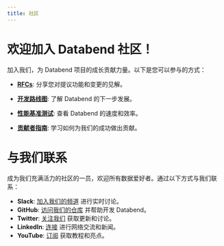 ```yaml
---
title: 社区
---
```


# 欢迎加入 Databend 社区！

加入我们，为 Databend 项目的成长贡献力量。以下是您可以参与的方式：

- **[RFCs](/guides/overview/community/rfcs)**: 分享您对提议功能和变更的见解。

- **[开发路线图](01-roadmap.md)**: 了解 Databend 的下一步发展。

- **[性能基准测试](https://www.databend.com/blog/clickbench-databend-top/)**: 查看 Databend 的速度和效率。

- **[贡献者指南](/guides/overview/community/contributor)**: 学习如何为我们的成功做出贡献。

# 与我们联系

成为我们充满活力的社区的一员，欢迎所有数据爱好者。通过以下方式与我们联系：

- **Slack**: [加入我们的频道](https://link.databend.com/join-slack) 进行实时讨论。
- **GitHub**: [访问我们的仓库](https://github.com/databendlabs/databend) 并帮助开发 Databend。
- **Twitter**: [关注我们](https://x.com/DatabendLabs) 获取更新和讨论。
- **LinkedIn**: [连接](https://www.linkedin.com/company/datafuselabs) 进行网络交流和新闻。
- **YouTube**: [订阅](https://www.youtube.com/@DatabendLabs) 获取教程和亮点。
